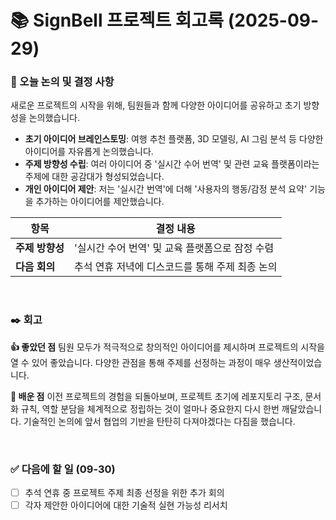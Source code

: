 # 📚 SignBell 프로젝트 회고록 (2025-09-29)

### 📌 오늘 논의 및 결정 사항
새로운 프로젝트의 시작을 위해, 팀원들과 함께 다양한 아이디어를 공유하고 초기 방향성을 논의했습니다.

- **초기 아이디어 브레인스토밍**: 여행 추천 플랫폼, 3D 모델링, AI 그림 분석 등 다양한 아이디어를 자유롭게 논의했습니다.
- **주제 방향성 수립**: 여러 아이디어 중 '실시간 수어 번역' 및 관련 교육 플랫폼이라는 주제에 대한 공감대가 형성되었습니다.
- **개인 아이디어 제안**: 저는 '실시간 번역'에 더해 '사용자의 행동/감정 분석 요약' 기능을 추가하는 아이디어를 제안했습니다.

| 항목 | 결정 내용 |
| --- | --- |
| **주제 방향성** | '실시간 수어 번역' 및 교육 플랫폼으로 잠정 수렴 |
| **다음 회의** | 추석 연휴 저녁에 디스코드를 통해 주제 최종 논의 |

<br>

### ✒️ 회고

**👍 좋았던 점**
팀원 모두가 적극적으로 창의적인 아이디어를 제시하며 프로젝트의 시작을 열 수 있어 좋았습니다. 다양한 관점을 통해 주제를 선정하는 과정이 매우 생산적이었습니다.

**🤔 배운 점**
이전 프로젝트의 경험을 되돌아보며, 프로젝트 초기에 레포지토리 구조, 문서화 규칙, 역할 분담을 체계적으로 정립하는 것이 얼마나 중요한지 다시 한번 깨달았습니다. 기술적인 논의에 앞서 협업의 기반을 탄탄히 다져야겠다는 다짐을 했습니다.

<br>

### ✅ 다음에 할 일 (09-30)
- [ ] 추석 연휴 중 프로젝트 주제 최종 선정을 위한 추가 회의
- [ ] 각자 제안한 아이디어에 대한 기술적 실현 가능성 리서치
